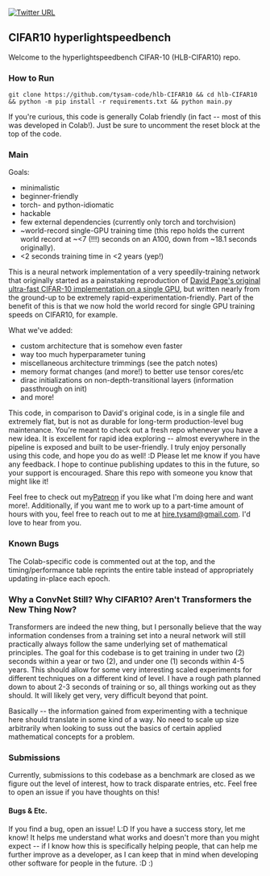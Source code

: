 [![Twitter URL](https://img.shields.io/twitter/url/https/twitter.com/hi_tysam.svg?style=social&label=Follow%20%40TySam_And)](https://twitter.com/hi_tysam)

## CIFAR10 hyperlightspeedbench
Welcome to the hyperlightspeedbench CIFAR-10 (HLB-CIFAR10) repo.

### How to Run


`git clone https://github.com/tysam-code/hlb-CIFAR10 && cd hlb-CIFAR10 && python -m pip install -r requirements.txt && python main.py`


If you're curious, this code is generally Colab friendly (in fact -- most of this was developed in Colab!). Just be sure to uncomment the reset block at the top of the code.


### Main

Goals: 

* minimalistic
* beginner-friendly
* torch- and python-idiomatic
* hackable 
* few external dependencies (currently only torch and torchvision)
* ~world-record single-GPU training time (this repo holds the current world record at ~<7 (!!!) seconds on an A100, down from ~18.1 seconds originally).
* <2 seconds training time in <2 years (yep!)

This is a neural network implementation of a very speedily-training network that originally started as a painstaking reproduction of [David Page's original ultra-fast CIFAR-10 implementation on a single GPU](https://myrtle.ai/learn/how-to-train-your-resnet/), but written nearly from the ground-up to be extremely rapid-experimentation-friendly. Part of the benefit of this is that we now hold the world record for single GPU training speeds on CIFAR10, for example.

What we've added:
* custom architecture that is somehow even faster
* way too much hyperparameter tuning
* miscellaneous architecture trimmings (see the patch notes)
* memory format changes (and more!) to better use tensor cores/etc
* dirac initializations on non-depth-transitional layers (information passthrough on init)
* and more!

This code, in comparison to David's original code, is in a single file and extremely flat, but is not as durable for long-term production-level bug maintenance. You're meant to check out a fresh repo whenever you have a new idea. It is excellent for rapid idea exploring -- almost everywhere in the pipeline is exposed and built to be user-friendly. I truly enjoy personally using this code, and hope you do as well! :D Please let me know if you have any feedback. I hope to continue publishing updates to this in the future, so your support is encouraged. Share this repo with someone you know that might like it!

Feel free to check out my[Patreon](https://www.patreon.com/user/posts?u=83632131) if you like what I'm doing here and want more!. Additionally, if you want me to work up to a part-time amount of hours with you, feel free to reach out to me at hire.tysam@gmail.com. I'd love to hear from you.


### Known Bugs

The Colab-specific code is commented out at the top, and the timing/performance table reprints the entire table instead of appropriately updating in-place each epoch.

### Why a ConvNet Still? Why CIFAR10? Aren't Transformers the New Thing Now?


Transformers are indeed the new thing, but I personally believe that the way information condenses from a training set into a neural network will still practically always follow the same underlying set of mathematical principles. The goal for this codebase is to get training in under two (2) seconds within a year or two (2), and under one (1) seconds within 4-5 years. This should allow for some very interesting scaled experiments for different techniques on a different kind of level. I have a rough path planned down to about 2-3 seconds of training or so, all things working out as they should. It will likely get very, very difficult beyond that point.

Basically -- the information gained from experimenting with a technique here should translate in some kind of a way. No need to scale up size arbitrarily when looking to suss out the basics of certain applied mathematical concepts for a problem.


### Submissions

Currently, submissions to this codebase as a benchmark are closed as we figure out the level of interest, how to track disparate entries, etc. Feel free to open an issue if you have thoughts on this!

#### Bugs & Etc.

If you find a bug, open an issue! L:D If you have a success story, let me know! It helps me understand what works and doesn't more than you might expect -- if I know how this is specifically helping people, that can help me further improve as a developer, as I can keep that in mind when developing other software for people in the future. :D :)
